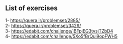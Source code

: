 ## List of exercises  
1- https://quera.ir/problemset/2885/  
2- https://quera.ir/problemset/3429/  
3- https://edabit.com/challenge/jBFpjEG3tvsjTZbD4  
4- https://edabit.com/challenge/5Xo5fBrQui9opFWH5  
